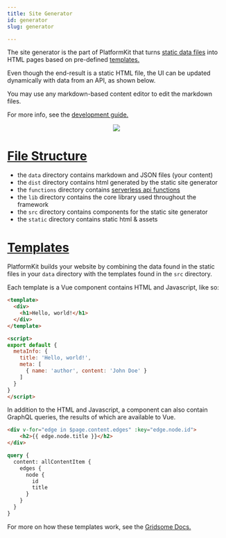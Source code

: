 ```yaml
---
title: Site Generator
id: generator
slug: generator

---
```


The site generator is the part of PlatformKit that turns [static data files](/docs/models) into HTML pages based on pre-defined [templates.](/docs/generator#templates)

Even though the end-result is a static HTML file, the UI can be updated dynamically with data from an API, as shown below.

You may use any markdown-based content editor to edit the markdown files. 

For more info, see the [development guide.](/docs/development)


<div align="center">
    <img src="images/markdown-vue-html.png" style="max-width:550px;max-height:440px;"/>
</div>

# [File Structure](#file-structure)


- the `data` directory contains markdown and JSON files (your content)
- the `dist` directory contains html generated by the static site generator
- the `functions` directory contains [serverless api functions](/docs/serverless-api)
- the `lib` directory contains the core library used throughout the framework
- the `src` directory contains components for the static site generator
- the `static` directory contains static html & assets



# [Templates](#templates)

PlatformKit builds your website by combining the data found in the static files in your `data` directory with the templates found in the `src` directory. 

Each template is a Vue component contains HTML and Javascript, like so: 

```html
<template>
  <div>
    <h1>Hello, world!</h1>
  </div>
</template>

<script>
export default {
  metaInfo: {
    title: 'Hello, world!',
    meta: [
      { name: 'author', content: 'John Doe' }
    ]
  }
}
</script>
```

In addition to the HTML and Javascript, a component can also contain GraphQL queries, the results of which are available to Vue.

```html
<div v-for="edge in $page.content.edges" :key="edge.node.id">
    <h2>{{ edge.node.title }}</h2>
</div>
```

```graphql
query {
  content: allContentItem {
    edges {
      node {
        id
        title
      }
    }
  }
}
```

For more on how these templates work, see the [Gridsome Docs.](https://gridsome.org/docs/directory-structure/)


